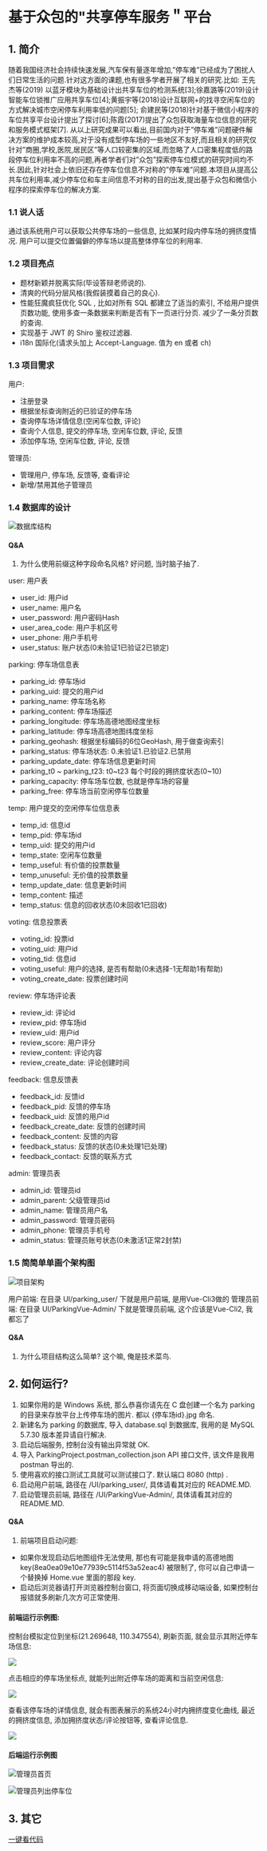# 基于众包的"共享停车服务＂平台

## 1. 简介

随着我国经济社会持续快速发展,汽车保有量逐年增加,”停车难”已经成为了困扰人们日常生活的问题.针对这方面的课题,也有很多学者开展了相关的研究.比如: 王先杰等(2019) 以蓝牙模块为基础设计出共享车位的检测系统[3];徐嘉潞等(2019)设计智能车位锁推广应用共享车位[4];黄振宇等(2018)设计互联网+的找寻空闲车位的方式解决城市空闲停车利用率低的问题[5]; 俞建民等(2018)针对基于微信小程序的车位共享平台设计提出了探讨[6];陈霞(2017)提出了众包获取海量车位信息的研究和服务模式框架[7]. 从以上研究成果可以看出,目前国内对于”停车难”问题硬件解决方案的维护成本较高,对于没有成型停车场的一些地区不友好,而且相关的研究仅针对”商圈,学校,医院,居民区”等人口较密集的区域,而忽略了人口密集程度低的路段停车位利用率不高的问题,再者学者们对”众包”探索停车位模式的研究时间均不长.因此,针对社会上依旧还存在停车位信息不对称的”停车难”问题.本项目从提高公共车位利用率,减少停车位和车主间信息不对称的目的出发,提出基于众包和微信小程序的探索停车位的解决方案.

### 1.1 说人话

通过该系统用户可以获取公共停车场的一些信息, 比如某时段内停车场的拥挤度情况. 用户可以提交位置偏僻的停车场以提高整体停车位的利用率.

### 1.2 项目亮点

- 题材新颖并脱离实际(毕设答辩老师说的).
- 清爽的代码分层风格(我假装摸着自己的良心).
- 性能狂魔疯狂优化 SQL , 比如对所有 SQL 都建立了适当的索引, 不给用户提供页数功能, 使用多查一条数据来判断是否有下一页进行分页. 减少了一条分页数的查询.
- 实现基于 JWT 的 Shiro 鉴权过滤器.
- i18n 国际化(请求头加上 Accept-Language. 值为 en 或者 ch)

### 1.3 项目需求

用户:
- 注册登录
- 根据坐标查询附近的已验证的停车场
- 查询停车场详情信息(空闲车位数, 评论)
- 查询个人信息, 提交的停车场, 空闲车位数, 评论, 反馈
- 添加停车场, 空闲车位数, 评论, 反馈

管理员:
- 管理用户, 停车场, 反馈等, 查看评论
- 新增/禁用其他子管理员

### 1.4 数据库的设计

![数据库结构](picture/database-structure.png)

#### Q&A

1. 为什么使用前缀这种字段命名风格? 好问题, 当时脑子抽了.

user: 用户表
- user_id: 用户id
- user_name: 用户名
- user_password: 用户密码Hash
- user_area_code: 用户手机区号
- user_phone: 用户手机号
- user_status: 账户状态(0未验证1已验证2已锁定)

parking: 停车场信息表
- parking_id: 停车场id
- parking_uid: 提交的用户id
- parking_name: 停车场名称
- parking_content: 停车场描述
- parking_longitude: 停车场高德地图经度坐标
- parking_latitude: 停车场高德地图纬度坐标
- parking_geohash: 根据坐标编码的6位GeoHash, 用于做查询索引
- parking_status: 停车场状态: 0.未验证1.已验证2.已禁用
- parking_update_date: 停车场信息更新时间
- parking_t0 ~ parking_t23: t0~t23 每个时段的拥挤度状态(0~10)
- parking_capacity: 停车场车位数, 也就是停车场的容量
- parking_free: 停车场当前空闲停车位数量

temp: 用户提交的空闲停车位信息表
- temp_id: 信息id
- temp_pid: 停车场id
- temp_uid: 提交的用户id
- temp_state: 空闲车位数量
- temp_useful: 有价值的投票数量
- temp_unuseful: 无价值的投票数量
- temp_update_date: 信息更新时间
- temp_content: 描述
- temp_status: 信息的回收状态(0未回收1已回收)

voting: 信息投票表
- voting_id: 投票id
- voting_uid: 用户id
- voting_tid: 信息id
- voting_useful: 用户的选择, 是否有帮助(0未选择-1无帮助1有帮助)
- voting_create_date: 投票创建时间

review: 停车场评论表
- review_id: 评论id
- review_pid: 停车场id
- review_uid: 用户id
- review_score: 用户评分
- review_content: 评论内容
- review_create_date: 评论创建时间

feedback: 信息反馈表
- feedback_id: 反馈id
- feedback_pid: 反馈的停车场
- feedback_uid: 反馈的用户id
- feedback_create_date: 反馈的创建时间
- feedback_content: 反馈的内容
- feedback_status: 反馈的状态(0未处理1已处理)
- feedback_contact: 反馈的联系方式

admin: 管理员表
- admin_id: 管理员id
- admin_parent: 父级管理员id
- admin_name: 管理员用户名
- admin_password: 管理员密码
- admin_phone: 管理员手机号
- admin_status: 管理员账号状态(0未激活1正常2封禁)

### 1.5 简简单单画个架构图

![项目架构](picture/project-structure.png)

用户前端: 在目录 UI/parking_user/ 下就是用户前端, 是用Vue-Cli3做的
管理员前端: 在目录 UI/ParkingVue-Admin/ 下就是管理员前端, 这个应该是Vue-Cli2, 我都忘了

#### Q&A

1. 为什么项目结构这么简单? 这个嘛, 俺是技术菜鸟.

## 2. 如何运行?

1. 如果你用的是 Windows 系统, 那么恭喜你请先在 C 盘创建一个名为 parking 的目录来存放平台上传停车场的图片. 都以 {停车场id}.jpg 命名.
2. 新建名为 parking 的数据库, 导入 database.sql 到数据库, 我用的是 MySQL 5.7.30 版本差异请自行解决.
3. 启动后端服务, 控制台没有输出异常就 OK.
4. 导入 ParkingProject.postman_collection.json API 接口文件, 该文件是我用 postman 导出的.
5. 使用喜欢的接口测试工具就可以测试接口了. 默认端口 8080 (http) .
6. 启动用户前端, 路径在 /UI/parking_user/, 具体请看其对应的 README.MD.
7. 启动管理员前端, 路径在 /UI/ParkingVue-Admin/, 具体请看其对应的 README.MD.

#### Q&A

1. 前端项目启动问题: 
- 如果你发现启动后地图组件无法使用, 那也有可能是我申请的高德地图 key(8ea0ea09e10e77939c5114f53a52eac4) 被限制了, 你可以自己申请一个替换掉 Home.vue 里面的那段 key.
- 启动后浏览器请打开浏览器控制台窗口, 将页面切换成移动端设备, 如果控制台报错就多刷新几次方可正常使用.

#### 前端运行示例图:

控制台模拟定位到坐标(21.269648, 110.347554), 刷新页面, 就会显示其附近停车场信息:

![](picture/home.png)

点击相应的停车场坐标点, 就能列出附近停车场的距离和当前空闲信息:

![](picture/list.png)

查看该停车场的详情信息, 就会有图表展示的系统24小时内拥挤度变化曲线, 最近的拥挤度信息, 添加拥挤度状态/评论按钮等, 查看评论信息.

![](picture/detail.png)

#### 后端运行示例图

![管理员首页](picture/back-home.png)

![管理员列出停车位](picture/back-list.png)

## 3. 其它

[一键看代码](https://github1s.com/thesomeexp/ParkingProject)
